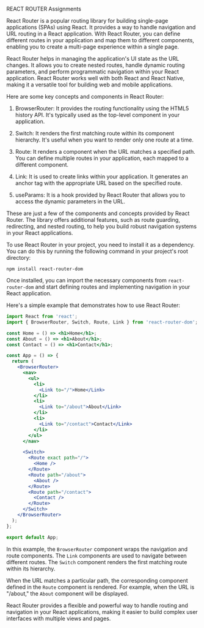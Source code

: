 







REACT ROUTER
Assignments



React Router is a popular routing library for building single-page applications (SPAs) using React. It provides a way to handle navigation and URL routing in a React application. With React Router, you can define different routes in your application and map them to different components, enabling you to create a multi-page experience within a single page.

React Router helps in managing the application's UI state as the URL changes. It allows you to create nested routes, handle dynamic routing parameters, and perform programmatic navigation within your React application. React Router works well with both React and React Native, making it a versatile tool for building web and mobile applications.

Here are some key concepts and components in React Router:

1. BrowserRouter: It provides the routing functionality using the HTML5 history API. It's typically used as the top-level component in your application.

2. Switch: It renders the first matching route within its component hierarchy. It's useful when you want to render only one route at a time.

3. Route: It renders a component when the URL matches a specified path. You can define multiple routes in your application, each mapped to a different component.

4. Link: It is used to create links within your application. It generates an anchor tag with the appropriate URL based on the specified route.

5. useParams: It is a hook provided by React Router that allows you to access the dynamic parameters in the URL.

These are just a few of the components and concepts provided by React Router. The library offers additional features, such as route guarding, redirecting, and nested routing, to help you build robust navigation systems in your React applications.

To use React Router in your project, you need to install it as a dependency. You can do this by running the following command in your project's root directory:

```shell
npm install react-router-dom
```

Once installed, you can import the necessary components from `react-router-dom` and start defining routes and implementing navigation in your React application.

Here's a simple example that demonstrates how to use React Router:

```jsx
import React from 'react';
import { BrowserRouter, Switch, Route, Link } from 'react-router-dom';

const Home = () => <h1>Home</h1>;
const About = () => <h1>About</h1>;
const Contact = () => <h1>Contact</h1>;

const App = () => {
  return (
    <BrowserRouter>
      <nav>
        <ul>
          <li>
            <Link to="/">Home</Link>
          </li>
          <li>
            <Link to="/about">About</Link>
          </li>
          <li>
            <Link to="/contact">Contact</Link>
          </li>
        </ul>
      </nav>

      <Switch>
        <Route exact path="/">
          <Home />
        </Route>
        <Route path="/about">
          <About />
        </Route>
        <Route path="/contact">
          <Contact />
        </Route>
      </Switch>
    </BrowserRouter>
  );
};

export default App;
```

In this example, the `BrowserRouter` component wraps the navigation and route components. The `Link` components are used to navigate between different routes. The `Switch` component renders the first matching route within its hierarchy.

When the URL matches a particular path, the corresponding component defined in the `Route` component is rendered. For example, when the URL is "/about," the `About` component will be displayed.

React Router provides a flexible and powerful way to handle routing and navigation in your React applications, making it easier to build complex user interfaces with multiple views and pages.